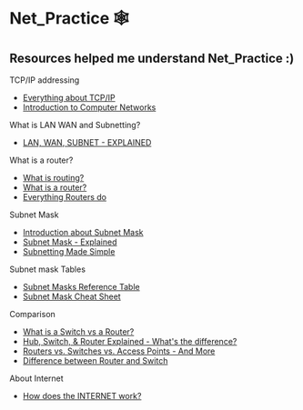 # Net_Practice 🕸

## Resources helped me understand Net_Practice :)

TCP/IP addressing
- [Everything about TCP/IP](https://www.ibm.com/docs/en/aix/7.2?topic=protocol-tcpip-addressing)
- [Introduction to Computer Networks](https://www.youtube.com/watch?v=VwN91x5i25g&list=PLBlnK6fEyqRgMCUAG0XRw78UA8qnv6jEx)

What is LAN WAN and Subnetting?
- [LAN, WAN, SUBNET - EXPLAINED](https://www.youtube.com/watch?v=NyZWSvSj8ek)

What is a router?
- [What is routing?](https://www.cloudflare.com/learning/network-layer/what-is-routing/)
- [What is a router?](https://www.cloudflare.com/learning/network-layer/what-is-a-router/)
- [Everything Routers do](https://www.youtube.com/watch?v=AzXys5kxpAM)

Subnet Mask
- [Introduction about Subnet Mask](https://avinetworks.com/glossary/subnet-mask/)
- [Subnet Mask - Explained](https://www.youtube.com/watch?v=s_Ntt6eTn94)
- [Subnetting Made Simple](https://www.youtube.com/watch?v=nFYilGQ-p-8)

Subnet mask Tables
- [Subnet Masks Reference Table](https://www.cloudaccess.net/cloud-control-panel-ccp/157-dns-management/322-subnet-masks-reference-table.html)
- [Subnet Mask Cheat Sheet](https://www.aelius.com/njh/subnet_sheet.html)

Comparison
- [What is a Switch vs a Router?](https://www.cisco.com/c/en/us/solutions/small-business/resource-center/networking/network-switch-vs-router.html)
- [Hub, Switch, & Router Explained - What's the difference?](https://www.youtube.com/watch?v=1z0ULvg_pW8)
- [Routers vs. Switches vs. Access Points - And More](https://www.youtube.com/watch?v=Vc16CCAAz7Q)
- [Difference between Router and Switch](https://www.youtube.com/watch?v=O5jAQwAN8mo)

About Internet
- [How does the INTERNET work?](https://www.youtube.com/watch?v=x3c1ih2NJEg)

